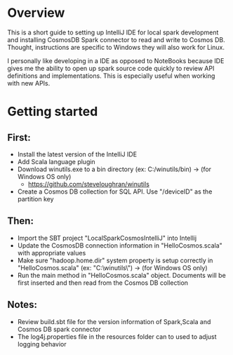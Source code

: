 # Overview
This is a short guide to setting up IntelliJ IDE for local spark development and installing CosmosDB Spark connector to read and 
write to Cosmos DB. Thought, instructions are specific to Windows they will also work for Linux.

I personally like developing in a IDE as opposed to NoteBooks because IDE gives me the ability to open up spark source code quickly to review API definitions and implementations. This is especially useful when working with new APIs. 

# Getting started

## First:
* Install the latest version of the IntelliJ IDE
* Add Scala language plugin
* Download winutils.exe to a bin directory (ex: C:/winutils/bin) -> (for Windows OS only)
  * https://github.com/steveloughran/winutils
* Create a Cosmos DB collection for SQL API. Use "/deviceID" as the partition key

## Then:
* Import the SBT project "LocalSparkCosmosIntelliJ" into Intellij 
* Update the CosmosDB connection information in "HelloCosmos.scala" with appropriate values
* Make sure "hadoop.home.dir" system property is setup correctly in "HelloCosmos.scala" (ex: "C:\\winutils\\") -> (for Windows OS only)
* Run the main method in "HelloCosmos.scala" object. Documents will be first inserted and then read from the Cosmos DB collection  

## Notes:
* Review build.sbt file for the version information of Spark,Scala and Cosmos DB spark connector
* The log4j.properties file in the resources folder can to used to adjust logging behavior
